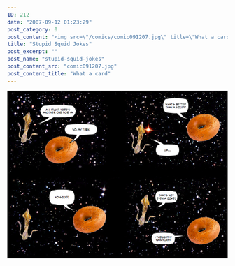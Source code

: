 ```yaml
---
ID: 212
date: "2007-09-12 01:23:29"
post_category: 0
post_content: "<img src=\"/comics/comic091207.jpg\" title=\"What a card\" />"
title: "Stupid Squid Jokes"
post_excerpt: ""
post_name: "stupid-squid-jokes"
post_content_src: "comic091207.jpg"
post_content_title: "What a card"
---
```



[![What a card](/comics-hi-res/comic091207.jpg)](/comics-hi-res/comic091207.jpg)
